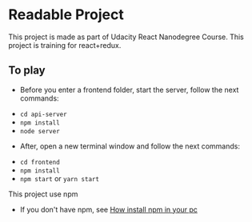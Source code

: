 # Readable Project
  
This project is made as part of Udacity React Nanodegree Course. This project is training for react+redux.

## To play
* Before you enter a frontend folder, start the server, follow the next commands:
- `cd api-server`
- `npm install`
- `node server`

* After, open a new terminal window and follow the next commands:
- `cd frontend`
- `npm install`
- `npm start` or `yarn start`

This project use npm
* If you don't have npm, see [How install npm in your pc](https://www.npmjs.com/get-npm)